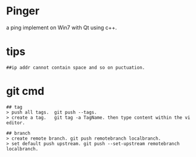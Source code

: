 # Pinger
a ping implement on Win7 with Qt using c++.

# tips
    ##ip addr cannot contain space and so on puctuation.

# git cmd
    ## tag
    > push all tags.  git push --tags.
    > create a tag.   git tag -a TagName. then type content within the vi editor.

    ## branch
    > create remote branch. git push remotebranch localbranch.
    > set default push upstream. git push --set-upstream remotebranch localbranch.
